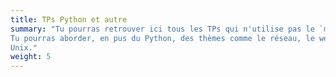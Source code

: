 ```yaml
---
title: TPs Python et autre
summary: "Tu pourras retrouver ici tous les TPs qui n'utilise pas le `micro:bit`.
Tu pourras aborder, en pus du Python, des thèmes comme le réseau, le web ou bien
Unix."
weight: 5
---
```

